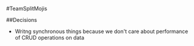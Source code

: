 #TeamSplitMojis


##Decisions
- Writng synchronous things because we don't care about performance
  of CRUD operations on data
